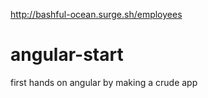 http://bashful-ocean.surge.sh/employees
# angular-start
first hands on angular by making a crude app

